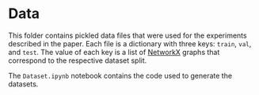 # Data

This folder contains pickled data files that were used for the experiments described in the paper. Each file is a dictionary with three keys: `train`, `val`, and `test`. The value of each key is a list of [NetworkX](https://networkx.org/) graphs that correspond to the respective dataset split.

The `Dataset.ipynb` notebook contains the code used to generate the datasets.
